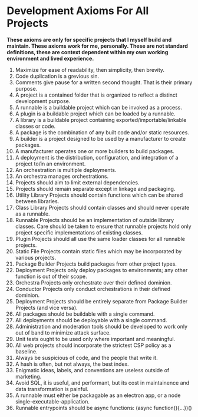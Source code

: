 # Development Axioms For All Projects

**These axioms are only for specific projects that I myself build and maintain.  These axioms work for me, personally.  These are not standard definitions, these are context dependent within my own working environment and lived experience.**


1. Maximize for ease of readability, then simplicity, then brevity.
2. Code duplication is a grevious sin.
3. Comments give pause for a written second thought.  That is their primary purpose.
4. A project is a contained folder that is organized to reflect a distinct development purpose.
5. A runnable is a buildable project which can be invoked as a process.
6. A plugin is a buildable project which can be loaded by a runnable.
7. A library is a buildable project containing exported/importable/linkable classes or code.
8. A package is the combination of any built code and/or static resources.
9. A builder is a project designed to be used by a manufacturer to create packages.
10. A manufacturer operates one or more builders to build packages.
11. A deployment is the distribution, configuration, and integration of a project to/in an environment.
12. An orchestration is multiple deployments.
13. An orchestra manages orchestrations.
14. Projects should aim to limit external dependencies.
15. Projects should remain separate except in linkage and packaging.
16. Utility Library Projects should contain functions which can be shared between libraries.
17. Class Library Projects should contain classes and should never operate as a runnable.
18. Runnable Projects should be an implementation of outside library classes.  Care should be taken to ensure that runnable projects hold only project specific implementations of existing classes.
19. Plugin Projects should all use the same loader classes for all runnable projects.
20. Static File Projects contain static files which may be incorporated by various projects.
21. Package Builder Projects build packages from other project types.
22. Deployment Projects only deploy packages to environments; any other function is out of their scope.
23. Orchestra Projects only orchestrate over their defined dominion.
24. Conductor Projects only conduct orchestrations in their defined dominion.
25. Deployment Projects should be entirely separate from Package Builder Projects (and vice versa).
26. All packages should be buildable with a single command.
27. All deployments should be deployable with a single command.
28. Administration and moderation tools should be developed to work only out of band to minimize attack surface.
29. Unit tests ought to be used only where important and meaningful.
30. All web projects should incorporate the strictest CSP policy as a baseline.
31. Always be suspicious of code, and the people that write it.
32. A hash is often, but not always, the best index.
33. Enigmatic ideas, labels, and conventions are useless outside of marketing.
34. Avoid SQL, it is useful, and performant, but its cost in maintainence and data transformation is painful.
35. A runnable must either be packagable as an electron app, or a node single-executable-application.
36. Runnable entrypoints should be async functions: (async function(){...})()
